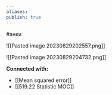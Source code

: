 ```yaml
---
aliases:
publish: true
---
```

#анки

![[Pasted image 20230829202557.png]]

![[Pasted image 20230829204732.png]]



**Connected with:**
- [[Mean squared error]]
- [[519.22 Statistic MOC]]

